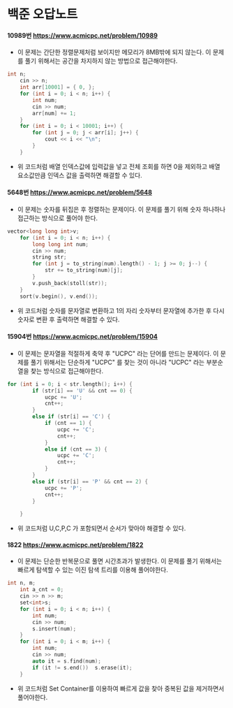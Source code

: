 # 백준 오답노트

#### 10989번  <https://www.acmicpc.net/problem/10989>
  * 이 문제는 간단한 정렬문제처럼 보이지만 메모리가 8MB밖에 되지 않는다. 이 문제를 풀기 위해서는 공간을 차지하지 않는 방법으로 접근해야한다.
```c++
int n;
	cin >> n;
	int arr[10001] = { 0, };
	for (int i = 0; i < n; i++) {
		int num;
		cin >> num;
		arr[num] += 1;
	}
	for (int i = 0; i < 10001; i++) {
		for (int j = 0; j < arr[i]; j++) {
			cout << i << "\n";
		}
	}
  ```
  * 위 코드처럼 배열 인덱스값에 입력값을 넣고 전체 조회를 하면 0을 제외하고 배열 요소값만큼 인덱스 값을 출력하면 해결할 수 있다. 

#### 5648번 <https://www.acmicpc.net/problem/5648>
  * 이 문제는 숫자를 뒤집은 후 정렬하는 문제이다. 이 문제를 풀기 위해 숫자 하나하나 접근하는 방식으로 풀어야 한다.
```c++
vector<long long int>v;
	for (int i = 0; i < n; i++) {
		long long int num;
		cin >> num;
		string str;
		for (int j = to_string(num).length() - 1; j >= 0; j--) {
			str += to_string(num)[j];
		}
		v.push_back(stoll(str));
	}
	sort(v.begin(), v.end());
```
  * 위 코드처럼 숫자를 문자열로 변환하고 1의 자리 숫자부터 문자열에 추가한 후 다시 숫자로 변환 후 출력하면 해결할 수 있다.

#### 15904번 <https://www.acmicpc.net/problem/15904>
  * 이 문제는 문자열을 적절하게 축약 후 "UCPC" 라는 단어를 만드는 문제이다. 이 문제를 풀기 위해서는 단순하게 "UCPC" 를 찾는 것이 아니라 "UCPC" 라는 부분순열을 찾는 방식으로 접근해야한다.
```c++
for (int i = 0; i < str.length(); i++) {
		if (str[i] == 'U' && cnt == 0) {
			ucpc += 'U';
			cnt++;
		}
		else if (str[i] == 'C') {
			if (cnt == 1) {
				ucpc += 'C';
				cnt++;
			}
			else if (cnt == 3) {
				ucpc += 'C';
				cnt++;
			}
		}
		else if (str[i] == 'P' && cnt == 2) {
			ucpc += 'P';
			cnt++;
		}
		
	}
```
  * 위 코드처럼 U,C,P,C 가 포함되면서 순서가 맞아야 해결할 수 있다.

#### 1822 <https://www.acmicpc.net/problem/1822>
  * 이 문제는 단순한 반복문으로 풀면 시간초과가 발생한다. 이 문제를 풀기 위해서는 빠르게 탐색할 수 있는 이진 탐색 트리를 이용해 풀어야한다.
``` c++
int n, m;
	int a_cnt = 0;
	cin >> n >> m;
	set<int>s;
	for (int i = 0; i < n; i++) {
		int num;
		cin >> num;
		s.insert(num);
	}
	for (int i = 0; i < m; i++) {
		int num;
		cin >> num;
		auto it = s.find(num);
		if (it != s.end())	s.erase(it);
	}
```
  * 위 코드처럼 Set Container를 이용하여 빠르게 값을 찾아 중복된 값을 제거하면서 풀어야한다.
